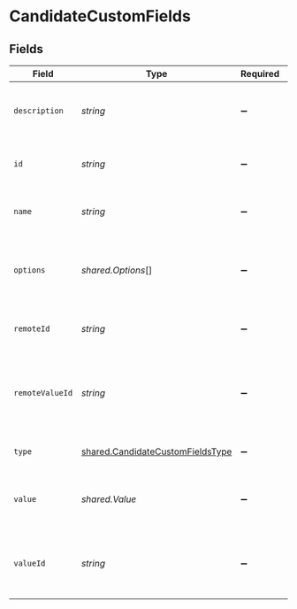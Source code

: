 # CandidateCustomFields


## Fields

| Field                                                                                       | Type                                                                                        | Required                                                                                    | Description                                                                                 | Example                                                                                     |
| ------------------------------------------------------------------------------------------- | ------------------------------------------------------------------------------------------- | ------------------------------------------------------------------------------------------- | ------------------------------------------------------------------------------------------- | ------------------------------------------------------------------------------------------- |
| `description`                                                                               | *string*                                                                                    | :heavy_minus_sign:                                                                          | The description of the custom field.                                                        | The completion status of the employee's training.                                           |
| `id`                                                                                        | *string*                                                                                    | :heavy_minus_sign:                                                                          | Unique identifier                                                                           | 8187e5da-dc77-475e-9949-af0f1fa4e4e3                                                        |
| `name`                                                                                      | *string*                                                                                    | :heavy_minus_sign:                                                                          | The name of the custom field.                                                               | Training Completion Status                                                                  |
| `options`                                                                                   | *shared.Options*[]                                                                          | :heavy_minus_sign:                                                                          | An array of possible options for the custom field.                                          | [<br/>"Not Started",<br/>"In Progress",<br/>"Completed",<br/>"Overdue"<br/>]                |
| `remoteId`                                                                                  | *string*                                                                                    | :heavy_minus_sign:                                                                          | Provider's unique identifier                                                                | 8187e5da-dc77-475e-9949-af0f1fa4e4e3                                                        |
| `remoteValueId`                                                                             | *string*                                                                                    | :heavy_minus_sign:                                                                          | Provider's unique identifier for the value of the custom field.                             | e3cb75bf-aa84-466e-a6c1-b8322b257a48                                                        |
| `type`                                                                                      | [shared.CandidateCustomFieldsType](../../../sdk/models/shared/candidatecustomfieldstype.md) | :heavy_minus_sign:                                                                          | The type of the custom field.                                                               | Dropdown                                                                                    |
| `value`                                                                                     | *shared.Value*                                                                              | :heavy_minus_sign:                                                                          | The value associated with the custom field.                                                 | Completed                                                                                   |
| `valueId`                                                                                   | *string*                                                                                    | :heavy_minus_sign:                                                                          | The unique identifier for the value of the custom field.                                    | value_456                                                                                   |